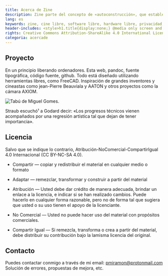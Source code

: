```yaml
---
title: Acerca de Zine
description: Zine parte del concepto de «autoconstrucción», que establece la idea de que cada uno puede y debe construir sus propias máquinas, de una manera independiente y como alternativa a la industria y a quienes adoptan sus mismas fórmulas de consumo, dependencia y obsolescencia.<hr class="descripcion">
lang: es
keywords: zine, cine libre, software libre, hardware libre, privacidad, tecnología libre, autonomia digital, magic lantern, coreboot, libreboot, thinkpad, EM272
header-includes: <style>h1.title{display:none;} @media only screen and (min-width:665px) {a.seleccion.acerca::before{content:"➞ "; font-weight:bolder;}}</style>
rights: Creative Commons Attribution-ShareAlike 4.0 International License
categoria: acercade
---
```


## Proyecto

En un principio liberando ordenadores. Esta web, pandoc, fuente tipográfica, código fuente, github. Todo está diseñado utilizando herramientas libres, como FreeCAD. Inspiración de grandes inventores y cineastas como jean-Pierre Beauviala y AATON y otros proyectos como la cámara AXIOM.

![Tabú de Miguel Gomes.](/home/pablo/zine/img/tabu.png)

Straub escuchó¹ a Godard decir: «Los progresos técnicos vienen acompañados por una regresión artística tal que dejan de tener importancia».

## Licencia

Salvo que se indique lo contrario, Atribución-NoComercial-CompartirIgual 4.0 Internacional (CC BY-NC-SA 4.0).

- Compartir — copiar y redistribuir el material en cualquier medio o formato
- Adaptar — remezclar, transformar y construir a partir del material 

- Atribución — Usted debe dar crédito de manera adecuada, brindar un enlace a la licencia, e indicar si se han realizado cambios. Puede hacerlo en cualquier forma razonable, pero no de forma tal que sugiera que usted o su uso tienen el apoyo de la licenciante.
- No Comercial — Usted no puede hacer uso del material con propósitos comerciales.
- Compartir Igual — Si remezcla, transforma o crea a partir del material, debe distribuir su contribución bajo la lamisma licencia del original. 

## Contacto

Puedes contactar conmigo a través de mi email: pmiramon@protonmail.com Solución de errores, propuestas de mejora, etc.
